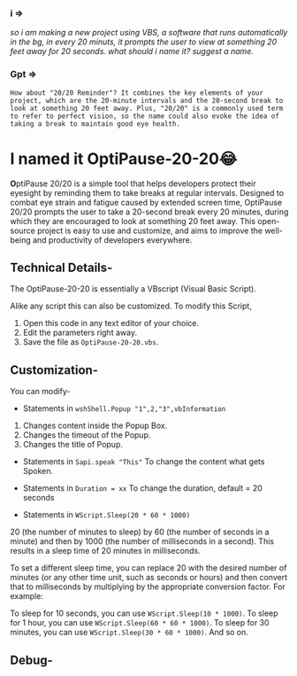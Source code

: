 
### i =>
*so i am making a new project using VBS, a software that runs automatically in the bg, in every 20 minuts, it prompts the user to view at something 20 feet away for 20 seconds.
what should i name it? suggest a name.* 

 
### Gpt =>
```How about "20/20 Reminder"? It combines the key elements of your project, which are the 20-minute intervals and the 20-second break to look at something 20 feet away. Plus, "20/20" is a commonly used term to refer to perfect vision, so the name could also evoke the idea of taking a break to maintain good eye health.```

 

# **I named it OptiPause-20-20😂**

**O**ptiPause 20/20 is a simple tool that helps developers protect their eyesight by reminding them to take breaks at regular intervals. Designed to combat eye strain and fatigue caused by extended screen time, OptiPause 20/20 prompts the user to take a 20-second break every 20 minutes, during which they are encouraged to look at something 20 feet away. This open-source project is easy to use and customize, and aims to improve the well-being and productivity of developers everywhere.


## Technical Details-
The OptiPause-20-20 is essentially a VBscript (Visual Basic Script).

Alike any script this can also be customized. To modify this Script,
1. Open this code in any text editor of your choice.
2. Edit the parameters right away.
3. Save the file as ```OptiPause-20-20.vbs```.

## Customization-
You can modify-
* Statements in ```wshShell.Popup "1",2,"3",vbInformation```
1. Changes content inside the Popup Box.
2. Changes the timeout of the Popup.
3. Changes the title of Popup.

* Statements in ```Sapi.speak "This"```
To change the content what gets Spoken.

* Statements in ```Duration = xx```
To change the duration, default = 20 seconds

* Statements in ```WScript.Sleep(20 * 60 * 1000)```

20 (the number of minutes to sleep) by
60 (the number of seconds in a minute) and then by
1000 (the number of milliseconds in a second).
This results in a sleep time of 20 minutes in milliseconds.

To set a different sleep time, you can replace 20 with the desired number of minutes (or any other time unit, such as seconds or hours) and then convert that to milliseconds by multiplying by the appropriate conversion factor. For example:

To sleep for 10 seconds, you can use ```WScript.Sleep(10 * 1000)```.
To sleep for 1 hour, you can use ```WScript.Sleep(60 * 60 * 1000)```.
To sleep for 30 minutes, you can use ```WScript.Sleep(30 * 60 * 1000)```.
    And so on.

## Debug-
